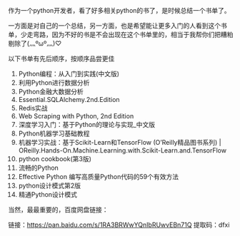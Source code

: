 作为一个python开发者，看了好多相关python的书了，是时候总结一个书单了。

一方面是对自己的一个总结，另一方面，也是希望能让更多入门的人看到这个书单，少走弯路，因为不好的书是不会出现在这个书单里的，相当于我帮你们把糟粕剔除了(灬ºωº灬)♡

以下书单有先后顺序，按顺序品尝更佳

1. Python编程：从入门到实践(中文版)
2. 利用Python进行数据分析
3. Python金融大数据分析
4. Essential.SQLAlchemy.2nd.Edition
5. Redis实战
6. Web Scraping with Python, 2nd Edition
7. 深度学习入门：基于Python的理论与实现_中文版
8. Python机器学习基础教程
9. 机器学习实战：基于Scikit-Learn和TensorFlow (O’Reilly精品图书系列) | 
   OReilly.Hands-On.Machine.Learning.with.Scikit-Learn.and.TensorFlow
10. python cookbook(第3版)
11. 流畅的Python
12. Effective Python 编写高质量Python代码的59个有效方法
13. python设计模式第2版
14. 精通Python设计模式

当然，最最重要的，百度网盘链接：

链接：https://pan.baidu.com/s/1RA3BRWwYQnIbRUwvEBn71Q 
提取码：dfxi 
